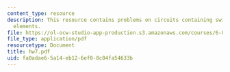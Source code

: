```yaml
---
content_type: resource
description: This resource contains problems on circuits containing switches as circuit
  elements.
file: https://ol-ocw-studio-app-production.s3.amazonaws.com/courses/6-071j-introduction-to-electronics-signals-and-measurement-spring-2006/fa0adae65a14eb126ef08c04fa54633b_hw7.pdf
file_type: application/pdf
resourcetype: Document
title: hw7.pdf
uid: fa0adae6-5a14-eb12-6ef0-8c04fa54633b
---
```

